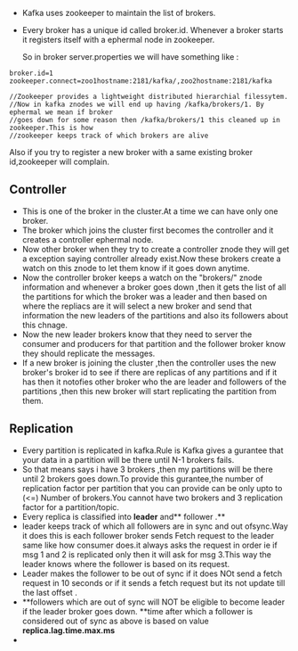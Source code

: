 * Kafka uses zookeeper to maintain the list of brokers.
* Every broker has a unique id called broker.id. Whenever a broker starts it registers itself with a ephermal node in zookeeper.

  So in broker server.properties we will have something like :

```
broker.id=1
zookeeper.connect=zoo1hostname:2181/kafka/,zoo2hostname:2181/kafka

//Zookeeper provides a lightweight distributed hierarchial filessytem. 
//Now in kafka znodes we will end up having /kafka/brokers/1. By ephermal we mean if broker 
//goes down for some reason then /kafka/brokers/1 this cleaned up in zookeeper.This is how 
//zookeeper keeps track of which brokers are alive
```

Also if you try to register a new broker with a same existing broker id,zookeeper will complain.

## Controller

* This is one of the broker in the cluster.At a time we can have only one broker.
* The broker which joins the cluster first becomes the controller and it creates a controller ephermal node.
* Now other broker when they try to create a controller znode they will get a exception saying controller already exist.Now these brokers create a watch on this znode to let them know if it goes down anytime.
* Now the controller broker keeps a watch on the "brokers/" znode information and whenever a broker goes down ,then it gets the list of all the partitions for which the broker was a leader and then based on where the repliacs are it will select a new broker and send that information the new leaders of the partitions and also its followers about this chnage.
* Now the new leader brokers know that they need to server the consumer and producers for that partition and the follower broker know they should replicate the messages.
* If a new broker is joining the cluster ,then the controller uses the new broker's broker id to see if there are replicas of any partitions and if it has then it notofies other broker who the are leader and followers of the partitions ,then this new broker will start replicating the partition from them.

## Replication

* Every partition is replicated in kafka.Rule is Kafka gives a gurantee that your data in a partition will be there until N-1 brokers fails.
* So that means says i have 3 brokers ,then my partitions will be there until 2 brokers goes down.To provide this gurantee,the number of replication factor per partition that you can provide can be only upto to \(&lt;=\) Number of brokers.You cannot have two brokers and 3 replication factor for a partition/topic.
* Every replica is classified into **leader** and** follower .**
* leader keeps track of which all followers are in sync and out ofsync.Way it does this is each follower broker sends Fetch request to the leader same like how consumer does.it always asks the request in order ie if msg 1 and 2 is replicated only then it will ask for msg 3.This way the leader knows where the follower is based on its request.
* Leader makes the follower to be out of sync if it does NOt send a fetch request in 10 seconds or if it sends a fetch request but its not update till the last offset .
* **followers which are out of sync will NOT be eligible to become leader if the leader broker goes down. **time after which a follower is considered out of sync as above is based on value **replica.lag.time.max.ms**
* 



